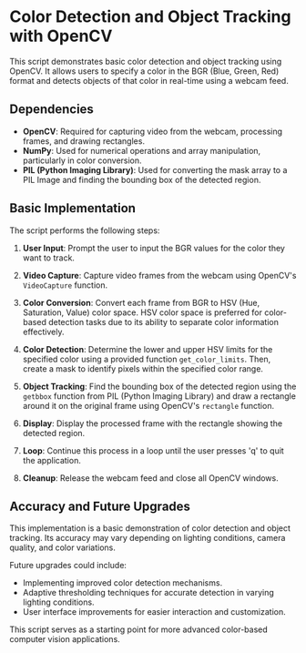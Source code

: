 # Color Detection and Object Tracking with OpenCV

This script demonstrates basic color detection and object tracking using OpenCV. It allows users to specify a color in the BGR (Blue, Green, Red) format and detects objects of that color in real-time using a webcam feed.

## Dependencies

- **OpenCV**: Required for capturing video from the webcam, processing frames, and drawing rectangles.
- **NumPy**: Used for numerical operations and array manipulation, particularly in color conversion.
- **PIL (Python Imaging Library)**: Used for converting the mask array to a PIL Image and finding the bounding box of the detected region.

## Basic Implementation

The script performs the following steps:

1. **User Input**: Prompt the user to input the BGR values for the color they want to track.

2. **Video Capture**: Capture video frames from the webcam using OpenCV's `VideoCapture` function.

3. **Color Conversion**: Convert each frame from BGR to HSV (Hue, Saturation, Value) color space. HSV color space is preferred for color-based detection tasks due to its ability to separate color information effectively.

4. **Color Detection**: Determine the lower and upper HSV limits for the specified color using a provided function `get_color_limits`. Then, create a mask to identify pixels within the specified color range.

5. **Object Tracking**: Find the bounding box of the detected region using the `getbbox` function from PIL (Python Imaging Library) and draw a rectangle around it on the original frame using OpenCV's `rectangle` function.

6. **Display**: Display the processed frame with the rectangle showing the detected region.

7. **Loop**: Continue this process in a loop until the user presses 'q' to quit the application.

8. **Cleanup**: Release the webcam feed and close all OpenCV windows.

## Accuracy and Future Upgrades

This implementation is a basic demonstration of color detection and object tracking. Its accuracy may vary depending on lighting conditions, camera quality, and color variations.

Future upgrades could include:

- Implementing improved color detection mechanisms.
- Adaptive thresholding techniques for accurate detection in varying lighting conditions.
- User interface improvements for easier interaction and customization.

This script serves as a starting point for more advanced color-based computer vision applications.
